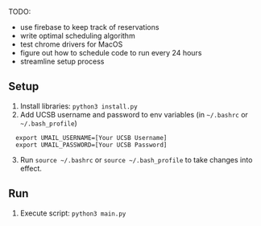 TODO:
* use firebase to keep track of reservations
* write optimal scheduling algorithm
* test chrome drivers for MacOS
* figure out how to schedule code to run every 24 hours
* streamline setup process


## Setup
  1. Install libraries: `python3 install.py`
  2. Add UCSB username and password to env variables (in `~/.bashrc` or `~/.bash_profile`)
```
  export UMAIL_USERNAME=[Your UCSB Username]
  export UMAIL_PASSWORD=[Your UCSB Password]
```
  3. Run `source ~/.bashrc` or `source ~/.bash_profile` to take changes into effect.


## Run
  1. Execute script: `python3 main.py`
